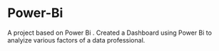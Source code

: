 # Power-Bi
A project based on Power Bi .
Created a Dashboard using Power Bi to analyize various factors of a data professional.
